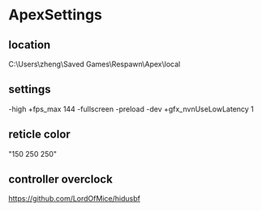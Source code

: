 # ApexSettings
## location
C:\Users\zheng\Saved Games\Respawn\Apex\local

## settings
-high +fps_max 144 -fullscreen -preload -dev +gfx_nvnUseLowLatency 1

## reticle color 
"150 250 250"

## controller overclock
https://github.com/LordOfMice/hidusbf
